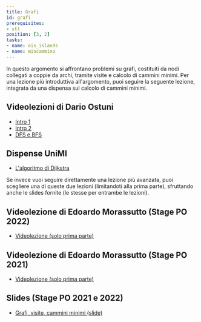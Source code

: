 ```yaml
---
title: Grafi
id: grafi
prerequisites:
- stl
position: [3, 2]
tasks:
- name: ois_islands
- name: mincammino
---
```

In questo argomento si affrontano problemi su grafi, costituiti da nodi collegati a coppie da archi, tramite visite e calcolo di cammini minimi. Per una lezione più introduttiva all'argomento, puoi seguire la seguente lezione, integrata da una dispensa sul calcolo di cammini minimi.

## Videolezioni di Dario Ostuni
- [Intro 1](https://youtu.be/mIxwWL3oQV8)
- [Intro 2](https://youtu.be/_adGyh_FfFI)
- [DFS e BFS](https://youtu.be/c3Xb9CztqYE)

## Dispense UniMI

- [L'algoritmo di Dijkstra](https://wiki.olinfo.it/extra/unimi/dijkstra.pdf)

Se invece vuoi seguire direttamente una lezione più avanzata, puoi scegliere una di queste due lezioni (limitandoti alla prima parte), sfruttando anche le slides fornite (le stesse per entrambe le lezioni).

## Videolezione di Edoardo Morassutto (Stage PO 2022)

- [Videolezione (solo prima parte)](https://youtu.be/j3JTW445TOw)

## Videolezione di Edoardo Morassutto (Stage PO 2021)

- [Videolezione (solo prima parte)](https://youtu.be/LsbScEjDibA)

## Slides (Stage PO 2021 e 2022)

- [Grafi, visite, cammini minimi (slide)](https://wiki.olinfo.it/2022/grafi_visite_cammini.pdf)
